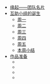 * [缘起——团队名片](./source-sh/begin.md)
* [互助小组的诞生](./source-sh/week1/weekbegin.md)
  * [周一](./source-sh/week1/1.md)
  * [周二](./source-sh/week1/2.md)
  * [周三](./source-sh/week1/3.md)
  * [周四](./source-sh/week1/4.md)
  * [周五](./source-sh/week1/5.md)
  * [本周小结](./source-sh/week1/weekend.md)
* [作品准备](./source-sh/week2/weekbegin.md)
  * [](./source-sh/week2/1.md)
  * [](./source-sh/week2/2.md)
  * [](./source-sh/week2/3.md)
  * [](./source-sh/week2/4.md)
